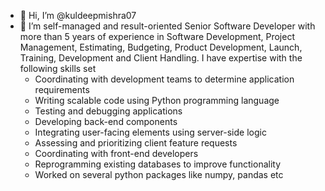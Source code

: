 - 👋 Hi, I’m @kuldeepmishra07
- 👀 I’m self-managed and result-oriented Senior Software Developer with more than 5 years of experience in Software Development, 
Project Management, Estimating, Budgeting, Product Development, Launch, Training, Development and Client Handling.
I have expertise with the following skills set
  - Coordinating with development teams to determine application
  requirements
  - Writing scalable code using Python programming language
  - Testing and debugging applications
  - Developing back-end components
  - Integrating user-facing elements using server-side logic
  - Assessing and prioritizing client feature requests
  - Coordinating with front-end developers
  - Reprogramming existing databases to improve functionality
  - Worked on several python packages like numpy, pandas etc

<!---
kuldeepmishra07/kuldeepmishra07 is a ✨ special ✨ repository because its `README.md` (this file) appears on your GitHub profile.
You can click the Preview link to take a look at your changes.
--->
